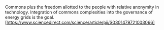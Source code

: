 Commons plus the freedom allotted to the people with relative anonymity in technology. Integration of commons complexities into the governance of energy grids is the goal.
[https://www.sciencedirect.com/science/article/pii/S0301479721003066]